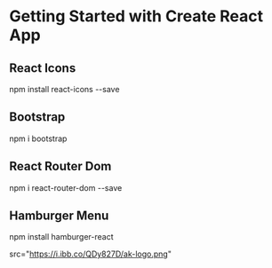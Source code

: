 # Getting Started with Create React App


## React Icons 
npm install react-icons --save

## Bootstrap
npm i bootstrap

## React Router Dom
npm i react-router-dom --save

## Hamburger Menu
npm install hamburger-react


src="https://i.ibb.co/QDy827D/ak-logo.png"